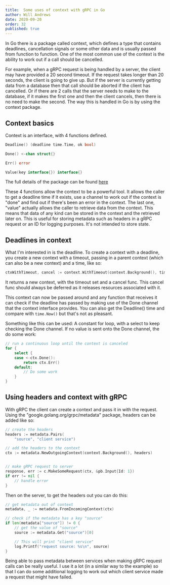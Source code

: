 ```yaml
---
title:  Some uses of context with gRPC in Go 
author: Will Andrews
date: 2020-09-20
order: 32
published: true
---
```


In Go there is a package called context, which defines a type that contains deadlines, cancellation signals or some other data and is usually passed from function to function. One of the most common use of the context is the ability to work out if a call should be cancelled. 

For example, when a gRPC request is being handled by a server, the client may have provided a 20 second timeout. If the request takes longer than 20 seconds, the client is going to give up. But if the server is currently getting data from a database
then that call should be aborted if the client has cancelled. Or if there are 2 calls that the server needs to make to the database, if it makes the first one and then the client cancels, then there is no need to make the second. The way this is handled
in Go is by using the context package.

## Context basics

Context is an interface, with 4 functions defined.
``` go
Deadline() (deadline time.Time, ok bool)

Done() <-chan struct{}

Err() error

Value(key interface{}) interface{}
```
The full details of the package can be found [here](https://golang.org/pkg/context/)

These 4 functions allow the context to be a powerful tool. It allows the caller to get a deadline time if it exists, use a channel to work out if the context is "done" and find out if there's been an error in the context. The last one, "value" actually allows the caller to retrieve data from the context. This means that data of any kind can be stored in the context and the retrieved later on. This is useful for storing metadata such as headers in a gRPC request or an ID for logging purposes. It's not intended to store state.

## Deadlines in context

What I'm interested in is the deadline. To create a context with a deadline, you create a new context with a timeout, passing in a parent context (which can also be a new context) and a time, like so:

``` go
ctxWithTimeout, cancel := context.WithTimeout(context.Background(), time.Second*3)
```

It returns a new context, with the timeout set and a cancel func. This cancel func should always be deferred as it releases resources associated with it.

This context can now be passed around and any function that receives it can check if the deadline has passed by making use of the Done channel that the context interface provides. You can also get the Deadline() time and compare with `time.Now()` but that's not as pleasant. 

Something like this can be used:
A constant for loop, with a select to keep checking the Done channel. If no value is sent onto the Done channel, the do some work:

``` go
// run a continuous loop until the context is canceled
for {
    select {
    case <-ctx.Done():
        return ctx.Err()
    default:
        // Do some work
    }
}
```

## Using headers and context with gRPC

With gRPC the client can create a context and pass it in with the request. Using the "google.golang.org/grpc/metadata" package, headers can be added like so:

``` go
// create the headers
headers := metadata.Pairs(
    "source", "client service")

// add the headers to the context
ctx := metadata.NewOutgoingContext(context.Background(), headers)


// make gRPC request to server
response, err := c.MakeSomeRequest(ctx, &pb.Input{Id: 1})
if err != nil {
    // handle error
}
```

Then on the server, to get the headers out you can do this:

``` go
// get metadata out of context
metadata, _ := metadata.FromIncomingContext(ctx)

// check if the metadata has a key "source"
if len(metadata["source"]) != 0 {
    // get the value of "source"
    source := metadata.Get("source")[0]

    // This will print "client service"
    log.Printf("request source: %s\n", source)
}
```

Being able to pass metadata between services when making gRPC request calls can be really useful. I use it a lot (in a similar way to the example) so that I can do some additional logging to work out which client service made a request that might have failed. 